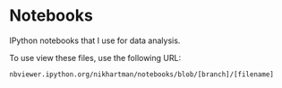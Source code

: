 # Notebooks
IPython notebooks that I use for data analysis. 

To use view these files, use the following URL:

```
nbviewer.ipython.org/nikhartman/notebooks/blob/[branch]/[filename]
```
